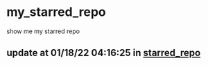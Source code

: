 # my_starred_repo
show me my starred repo

update at 01/18/22 04:16:25 in [starred_repo](./index.html)
---

